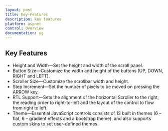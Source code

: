 ```yaml
---
layout: post
title: Key-Features
description: key features
platform: aspnet
control: Overview
documentation: ug
---
```


## Key Features

* Height and Width—Set the height and width of the scroll panel.
* Button Size—Customize the width and height of the buttons (UP, DOWN, RIGHT and LEFT).
* Scroller Size—Customize the scrollbar width and height.
* Step Increment—Set the number of pixels to be moved on pressing the ARROW key.
* RTL Support—Sets the alignment of the horizontal Scroller to the right, the reading order to right-to-left and the layout of the control to flow from right to left.
* Theme—Essential JavaScript controls consists of 13 built in themes (6 – flat, 6 – gradient effects and a bootstrap theme), and also supports custom skins to set user-defined themes.
